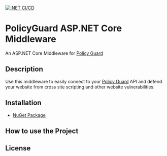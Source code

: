 [![.NET CI/CD](https://github.com/ZetaMinusOne/policyguard-net/actions/workflows/dotnet-ci.yml/badge.svg)](https://github.com/ZetaMinusOne/policyguard-net/actions/workflows/dotnet-ci.yml)

# PolicyGuard ASP.NET Core Middleware
An ASP.NET Core Middleware for [Policy Guard][1]

## Description

Use this middleware to easily connect to your [Policy Guard][1] API 
and defend your website from cross site scripting and other website vulnerabilities.

<!-- ## Table of Contents -->

## Installation
* [NuGet Package][2]

## How to use the Project

## License

[1]: https://www.policyguard.io/
[2]: https://www.nuget.org/packages/ZetaMinusOne.PolicyGuard.ASPNETCore
